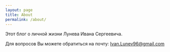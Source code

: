 ```yaml
---
layout: page
title: About
permalink: /about/
---
```


Этот блог о личной жизни Лунева Ивана Сергеевича.

Для вопросов Вы можете обратиться на почту: Ivan.Lunev96@gmail.com
